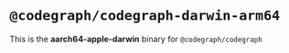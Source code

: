 # `@codegraph/codegraph-darwin-arm64`

This is the **aarch64-apple-darwin** binary for `@codegraph/codegraph`
